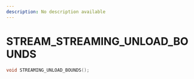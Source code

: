 ```yaml
---
description: No description available 
---
```


# STREAM\_STREAMING_UNLOAD_BOUNDS

```cpp
void STREAMING_UNLOAD_BOUNDS();
```